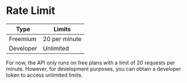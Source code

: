 # Rate Limit
| Type              | Limits                                                             |
| ------------------------ | ------------------------ |
|Freemium               | 20 per minute
|Developer               | Unlimited

For now, the API only runs on free plans with a limit of 20 requests per minute. However, for development purposes, you can obtain a developer token to access unlimited limits.
